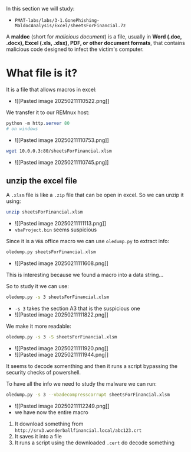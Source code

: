 In this section we will study:
- `PMAT-labs/labs/3-1.GonePhishing-MaldocAnalysis/Excel/sheetsForFinancial.7z`

A **maldoc** (short for _malicious document_) is a file, usually in **Word (.doc, .docx), Excel (.xls, .xlsx), PDF, or other document formats**, that contains malicious code designed to infect the victim's computer.


# What file is it?
It is a file that allows macros in excel:
- ![[Pasted image 20250211110522.png]]

We transfer it to our REMnux host:
```powershell
python -m http.server 80
# on windows
```
- ![[Pasted image 20250211110753.png]]

```bash
wget 10.0.0.3:80/sheetsForFinancial.xlsm
```
- ![[Pasted image 20250211110745.png]]

## unzip the excel file
A `.xlsm` file is like a `.zip` file that can be open in excel.
So we can unzip it using:
```bash
unzip sheetsForFinancial.xlsm
```
- ![[Pasted image 20250211111113.png]]
- `vbaProject.bin` seems suspicious

Since it is a `VBA` office macro we can use `oledump.py` to extract info:
```bash
oledump.py sheetsForFinancial.xlsm
```
- ![[Pasted image 20250211111608.png]]

This is interesting because we found a macro into a data string...


So to study it we can use:
```bash
oledump.py -s 3 sheetsForFinancial.xlsm
```
- `-s 3` takes the section A3 that is the suspicious one
- ![[Pasted image 20250211111822.png]]


We make it more readable:
```bash
oledump.py -s 3 -S sheetsForFinancial.xlsm
```
- ![[Pasted image 20250211111920.png]]
- ![[Pasted image 20250211111944.png]]

It seems to decode somenthing and then it runs a script bypassing the security checks of powershell.

To have all the info we need to study the malware we can run:
```bash
oledump.py -s 3 --vbadecompresscorrupt sheetsForFinancial.xlsm
```
- ![[Pasted image 20250211112249.png]]
- we have now the entire macro

1. It download something from `http://srv3.wonderballfinancial.local/abc123.crt`
2. It saves it into a file 
3. It runs a script using the downloaded `.cert` do decode something